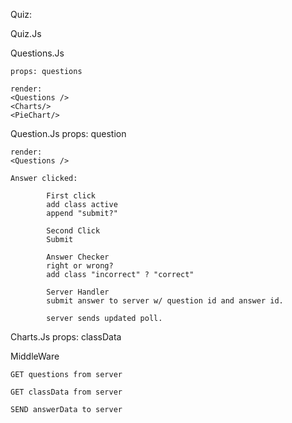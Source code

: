 Quiz:

Quiz.Js

Questions.Js

    props: questions

    render:
    <Questions />
    <Charts/>
    <PieChart/>

Question.Js
props: question

    render:
    <Questions />

    Answer clicked:

            First click
            add class active
            append "submit?"

            Second Click
            Submit

            Answer Checker
            right or wrong?
            add class "incorrect" ? "correct"

            Server Handler
            submit answer to server w/ question id and answer id.

            server sends updated poll.

Charts.Js
props: classData

MiddleWare

    GET questions from server

    GET classData from server

    SEND answerData to server
